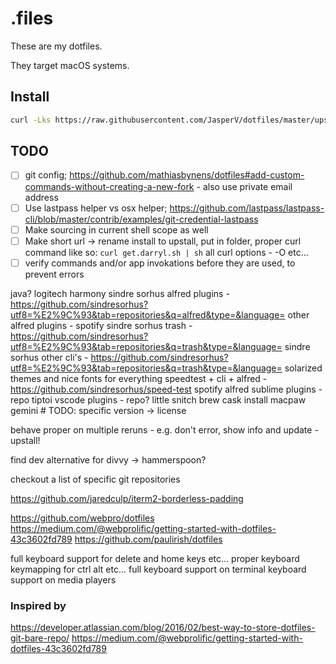 # .files

These are my dotfiles.

They target macOS systems.

## Install
```bash
curl -Lks https://raw.githubusercontent.com/JasperV/dotfiles/master/upstall.sh | sh
```

## TODO
- [ ] git config; https://github.com/mathiasbynens/dotfiles#add-custom-commands-without-creating-a-new-fork - also use private email address
- [ ] Use lastpass helper vs osx helper; https://github.com/lastpass/lastpass-cli/blob/master/contrib/examples/git-credential-lastpass
- [ ] Make sourcing in current shell scope as well
- [ ] Make short url -> rename install to upstall, put in folder, proper curl command like so: `curl get.darryl.sh | sh` all curl options - -O etc...
- [ ] verify commands and/or app invokations before they are used, to prevent errors

java?
logitech harmony
sindre sorhus alfred plugins - https://github.com/sindresorhus?utf8=%E2%9C%93&tab=repositories&q=alfred&type=&language=
other alfred plugins - spotify
sindre sorhus trash - https://github.com/sindresorhus?utf8=%E2%9C%93&tab=repositories&q=trash&type=&language=
sindre sorhus other cli's - https://github.com/sindresorhus?utf8=%E2%9C%93&tab=repositories&q=trash&type=&language=
solarized themes and nice fonts for everything
speedtest + cli + alfred - https://github.com/sindresorhus/speed-test
spotify alfred
sublime plugins - repo
tiptoi
vscode plugins - repo?
little snitch
brew cask install macpaw gemini # TODO: specific version -> license

behave proper on multiple reruns - e.g. don't error, show info and update - upstall!

find dev alternative for divvy -> hammerspoon?

checkout a list of specific git repositories

https://github.com/jaredculp/iterm2-borderless-padding

https://github.com/webpro/dotfiles
https://medium.com/@webprolific/getting-started-with-dotfiles-43c3602fd789
https://github.com/paulirish/dotfiles

full keyboard support for delete and home keys etc...
proper keyboard keymapping for ctrl alt etc...
full keyboard support on terminal
keyboard support on media players


### Inspired by
https://developer.atlassian.com/blog/2016/02/best-way-to-store-dotfiles-git-bare-repo/
https://medium.com/@webprolific/getting-started-with-dotfiles-43c3602fd789
